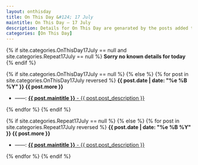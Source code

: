 ```yaml
---
layout: onthisday
title: On This Day &#124; 17 July
maintitle: On This Day — 17 July
description: Details for On This Day are genarated by the posts added to the website so the content is subject to changes/updates over time.
categories: [On This Day]
---
```


{% if site.categories.OnThisDay17July == null and site.categories.Repeat17July == null %}
<strong>Sorry no known details for today</strong>
{% endif %}

{% if site.categories.OnThisDay17July == null %}
{% else %}
{% for post in site.categories.OnThisDay17July reversed %}
<strong>{{ post.date | date: "%e %B %Y" }} {{ post.more }}</strong>
<ul>
<li> ——: <a href="{{ post.url }}"><strong>{{ post.maintitle }}</strong> - {{ post.post_description }}</a></li>
</ul>
{% endfor %}
{% endif %}

{% if site.categories.Repeat17July == null %}
{% else %}
{% for post in site.categories.Repeat17July reversed %}
<strong>{{ post.date | date: "%e %B %Y" }} {{ post.more }}</strong>
<ul>
<li> ——: <a href="{{ post.url }}"><strong>{{ post.maintitle }}</strong> - {{ post.post_description }}</a></li>
</ul>
{% endfor %}
{% endif %}
